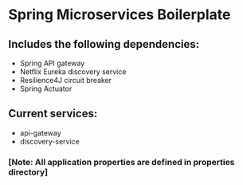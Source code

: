 # Spring Microservices Boilerplate
## Includes the following dependencies:
- Spring API gateway
- Netflix Eureka discovery service
- Resilience4J circuit breaker
- Spring Actuator
## Current services:
- api-gateway
- discovery-service
### [Note: All application properties are defined in properties directory]

